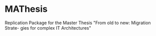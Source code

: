 # MAThesis
Replication Package for the Master Thesis "From old to new: Migration Strate- gies for complex IT Architectures"
